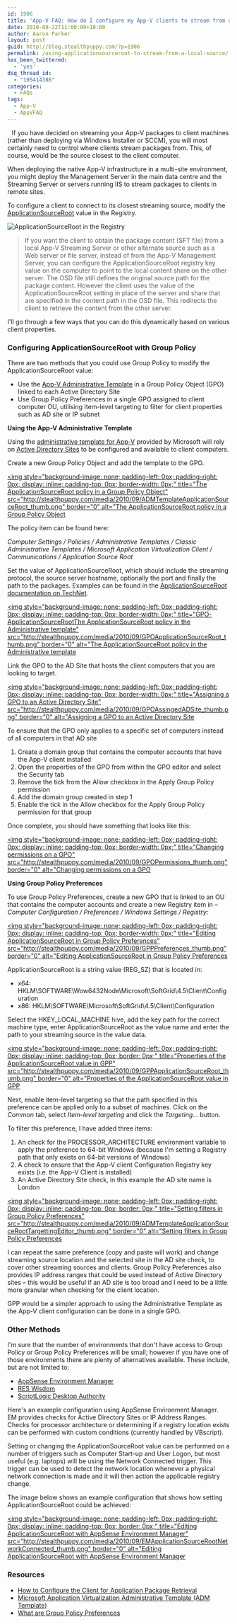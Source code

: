```yaml
---
id: 1906
title: 'App-V FAQ: How do I configure my App-V clients to stream from a local source?'
date: 2010-09-22T11:00:00+10:00
author: Aaron Parker
layout: post
guid: http://blog.stealthpuppy.com/?p=1906
permalink: /using-applicationsourceroot-to-stream-from-a-local-source/
has_been_twittered:
  - 'yes'
dsq_thread_id:
  - "195414386"
categories:
  - FAQs
tags:
  - App-V
  - AppVFAQ
---
```

<img style="margin: 0px 10px 5px 0px; display: inline;" src="http://stealthpuppy.com/media/2010/06/AppVFAQLogo.png" alt="" align="left" />If you have decided on streaming your App-V packages to client machines (rather than deploying via Windows Installer or SCCM), you will most certainly need to control where clients stream packages from. This, of course, would be the source closest to the client computer.

When deploying the native App-V infrastructure in a multi-site environment, you might deploy the Management Server in the main data centre and the Streaming Server or servers running IIS to stream packages to clients in remote sites.

To configure a client to connect to its closest streaming source, modify the [ApplicationSourceRoot](http://technet.microsoft.com/en-us/library/cc843817.aspx) value in the Registry.

![ApplicationSourceRoot in the Registry](http://stealthpuppy.com/media/2010/08/RegistryApplicationSourceRoot.png "ApplicationSourceRoot in the Registry") 

> If you want the client to obtain the package content (SFT file) from a local App-V Streaming Server or other alternate source such as a Web server or file server, instead of from the App-V Management Server, you can configure the ApplicationSourceRoot registry key value on the computer to point to the local content share on the other server. The OSD file still defines the original source path for the package content. However the client uses the value of the ApplicationSourceRoot setting in place of the server and share that are specified in the content path in the OSD file. This redirects the client to retrieve the content from the other server.

I'll go through a few ways that you can do this dynamically based on various client properties.

### Configuring ApplicationSourceRoot with Group Policy

There are two methods that you could use Group Policy to modify the ApplicationSourceRoot value:

  * Use the [App-V Administrative Template](http://stealthpuppy.com/deployment/app-v-faq-14-can-i-configure-the-app-v-client-via-group-policy) in a Group Policy Object (GPO) linked to each Active Directory Site
  * Use Group Policy Preferences in a single GPO assigned to client computer OU, utilising Item-level targeting to filter for client properties such as AD site or IP subnet

**Using the App-V Administrative Template**

Using the [administrative template for App-V](http://www.microsoft.com/downloads/details.aspx?displaylang=en&FamilyID=67cdf9d2-7e8e-4d76-a552-fd82dbbff9bc) provided by Microsoft will rely on [Active Directory Sites](http://technet.microsoft.com/en-us/library/cc731907.aspx) to be configured and available to client computers.

Create a new Group Policy Object and add the template to the GPO.

[<img style="background-image: none; padding-left: 0px; padding-right: 0px; display: inline; padding-top: 0px; border-width: 0px;" title="The ApplicationSourceRoot policy in a Group Policy Object" src="http://stealthpuppy.com/media/2010/09/ADMTemplateApplicationSourceRoot_thumb.png" border="0" alt="The ApplicationSourceRoot policy in a Group Policy Object](http://stealthpuppy.com/media/2010/09/ADMTemplateApplicationSourceRoot.png)

The policy item can be found here:

_Computer Settings / Policies / Administrative Templates / Classic Administrative Templates / Microsoft Application Virtualization Client / Communications / Application Source Root_

Set the value of ApplicationSourceRoot, which should include the streaming protocol, the source server hostname, optionally the port and finally the path to the packages. Examples can be found in the [ApplicationSourceRoot documentation on TechNet](http://technet.microsoft.com/en-us/library/cc843817.aspx).

[<img style="background-image: none; padding-left: 0px; padding-right: 0px; display: inline; padding-top: 0px; border-width: 0px;" title="GPO-ApplicationSourceRootThe ApplicationSourceRoot policy in the Administrative template" src="http://stealthpuppy.com/media/2010/09/GPOApplicationSourceRoot_thumb.png" border="0" alt="The ApplicationSourceRoot policy in the Administrative template](http://stealthpuppy.com/media/2010/09/GPOApplicationSourceRoot.png)

Link the GPO to the AD Site that hosts the client computers that you are looking to target.

[<img style="background-image: none; padding-left: 0px; padding-right: 0px; display: inline; padding-top: 0px; border-width: 0px;" title="Assigning a GPO to an Active Directory Site" src="http://stealthpuppy.com/media/2010/09/GPOAssingedADSite_thumb.png" border="0" alt="Assigning a GPO to an Active Directory Site](http://stealthpuppy.com/media/2010/09/GPOAssingedADSite.png)

To ensure that the GPO only applies to a specific set of computers instead of all computers in that AD site

  1. Create a domain group that contains the computer accounts that have the App-V client installed
  2. Open the properties of the GPO from within the GPO editor and select the Security tab
  3. Remove the tick from the Allow checkbox in the Apply Group Policy permission
  4. Add the domain group created in step 1
  5. Enable the tick in the Allow checkbox for the Apply Group Policy permission for that group

Once complete, you should have something that looks like this:

[<img style="background-image: none; padding-left: 0px; padding-right: 0px; display: inline; padding-top: 0px; border-width: 0px;" title="Changing permissions on a GPO" src="http://stealthpuppy.com/media/2010/09/GPOPermissions_thumb.png" border="0" alt="Changing permissions on a GPO](http://stealthpuppy.com/media/2010/09/GPOPermissions.png)

**Using Group Policy Preferences**

To use Group Policy Preferences, create a new GPO that is linked to an OU that contains the computer accounts and create a new Registry item in – _Computer Configuration / Preferences / Windows Settings / Registry:_

[<img style="background-image: none; padding-left: 0px; padding-right: 0px; display: inline; padding-top: 0px; border-width: 0px;" title="Editing ApplicationSourceRoot in Group Policy Preferences" src="http://stealthpuppy.com/media/2010/09/GPPPreferences_thumb.png" border="0" alt="Editing ApplicationSourceRoot in Group Policy Preferences](http://stealthpuppy.com/media/2010/09/GPPPreferences.png)

ApplicationSourceRoot is a string value (REG_SZ) that is located in:

  * x64: HKLM\SOFTWARE\Wow6432Node\Microsoft\SoftGrid\4.5\Client\Configuration
  * x86: HKLM\SOFTWARE\Microsoft\SoftGrid\4.5\Client\Configuration

Select the HKEY\_LOCAL\_MACHINE hive, add the key path for the correct machine type, enter ApplicationSourceRoot as the value name and enter the path to your streaming source in the value data.

[<img style="background-image: none; padding-left: 0px; padding-right: 0px; display: inline; padding-top: 0px; border: 0px;" title="Properties of the ApplicationSourceRoot value in GPP" src="http://stealthpuppy.com/media/2010/09/GPPApplicationSourceRoot_thumb.png" border="0" alt="Properties of the ApplicationSourceRoot value in GPP](http://stealthpuppy.com/media/2010/09/GPPApplicationSourceRoot.png)

Next, enable item-level targeting so that the path specified in this preference can be applied only to a subset of machines. Click on the _Common_ tab, select _Item-level targeting_ and click the _Targeting..._ button.

To filter this preference, I have added three items:

  1. An check for the PROCESSOR_ARCHITECTURE environment variable to apply the preference to 64-bit Windows (because I'm setting a Registry path that only exists on 64-bit versions of Windows)
  2. A check to ensure that the App-V client Configuration Registry key exists (i.e. the App-V Client is installed)
  3. An Active Directory Site check, in this example the AD site name is London

[<img style="background-image: none; padding-left: 0px; padding-right: 0px; display: inline; padding-top: 0px; border: 0px;" title="Setting filters in Group Policy Preferences" src="http://stealthpuppy.com/media/2010/09/ADMTemplateApplicationSourceRootTargettingEditor_thumb.png" border="0" alt="Setting filters in Group Policy Preferences](http://stealthpuppy.com/media/2010/09/ADMTemplateApplicationSourceRootTargettingEditor.png)

I can repeat the same preference (copy and paste will work) and change streaming source location and the selected site in the AD site check, to cover other streaming sources and clients. Group Policy Preferences also provides IP address ranges that could be used instead of Active Directory sites – this would be useful if an AD site is too broad and I need to be a little more granular when checking for the client location.

GPP would be a simpler approach to using the Administrative Template as the App-V client configuration can be done in a single GPO.

### Other Methods

I'm sure that the number of environments that don't have access to Group Policy or Group Policy Preferences will be small; however if you have one of those environments there are plenty of alternatives available. These include, but are not limited to:

  * [AppSense Environment Manager](http://www.appsense.com/products/environmentmanager/)
  * [RES Wisdom](http://www.ressoftware.com/pm-products.aspx?PageID=72)
  * [ScriptLogic Desktop Authority](http://www.scriptlogic.com/products/desktopauthority/)

Here's an example configuration using AppSense Environment Manager.  EM provides checks for Active Directory Sites or IP Address Ranges. Checks for processor architecture or determining if a registry location exists can be performed with custom conditions (currently handled by VBscript).

Setting or changing the ApplicationSourceRoot value can be performed on a number of triggers such as Computer Start-up and User Logon, but most useful (e.g. laptops) will be using the Network Connected trigger. This trigger can be used to detect the network location whenever a physical network connection is made and it will then action the applicable registry change.

The image below shows an example configuration that shows how setting ApplicationSourceRoot could be achieved:

[<img style="background-image: none; padding-left: 0px; padding-right: 0px; display: inline; padding-top: 0px; border: 0px;" title="Editing ApplicationSourceRoot with AppSense Environment Manager" src="http://stealthpuppy.com/media/2010/09/EMApplicationSourceRootNetworkConnected_thumb.png" border="0" alt="Editing ApplicationSourceRoot with AppSense Environment Manager](http://stealthpuppy.com/media/2010/09/EMApplicationSourceRootNetworkConnected.png)

### Resources

  * [How to Configure the Client for Application Package Retrieval](http://technet.microsoft.com/en-us/library/cc843817.aspx)
  * [Microsoft Application Virtualization Administrative Template (ADM Template)](http://www.microsoft.com/downloads/details.aspx?displaylang=en&FamilyID=67cdf9d2-7e8e-4d76-a552-fd82dbbff9bc)
  * [What are Group Policy Preferences](http://www.grouppolicy.biz/2010/03/what-are-group-policy-preferences/)